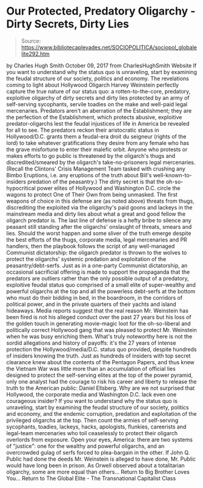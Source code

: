 # Our Protected, Predatory Oligarchy - Dirty Secrets, Dirty Lies

> Source: https://www.bibliotecapleyades.net/SOCIOPOLITICA/sociopol_globalelite292.htm

by Charles Hugh Smith
October 09, 2017 from CharlesHughSmith Website
If you want to understand why the status quo is unraveling, start by examining the feudal structure of our society, politics and economy.
The revelations coming to light about Hollywood Oligarch Harvey Weinstein perfectly capture the true nature of our status quo: a rotten-to-the-core, predatory, exploitive oligarchy of dirty secrets and dirty lies protected by an army of self-serving sycophants, servile toadies on the make and well-paid legal mercenaries.
Predators aren't an aberration of the Establishment; they are the perfection of the Establishment, which protects abusive, exploitive predator-oligarchs lest the feudal injustices of life in America be revealed for all to see.
The predators reckon their aristocratic status in Hollywood/D.C. grants them a feudal-era droit du seigneur (rights of the lord) to take whatever gratifications they desire from any female who has the grave misfortune to enter their malefic orbit.
Anyone who protests or makes efforts to go public is threatened by the oligarch's thugs and discredited/smeared by the oligarch's take-no-prisoners legal mercenaries.
(Recall the Clintons' Crisis Management Team tasked with crushing any Bimbo Eruptions, i.e. any eruptions of the truth about Bill's well-known-to-insiders predation of the peasantry.)
The dirty secret is that the oh-so-hypocritical power elites of Hollywood and Washington D.C. circle the wagons to protect One of Their Own from being unmasked.
The first weapons of choice in this defense are (as noted above) threats from thugs, discrediting the exploited via the oligarchy's paid goons and lackeys in the mainstream media and dirty lies about what a great and good fellow the oligarch predator is.
The last line of defense is a hefty bribe to silence any peasant still standing after the oligarchs' onslaught of threats, smears and lies.
Should the worst happen and some sliver of the truth emerge despite the best efforts of the thugs, corporate media, legal mercenaries and PR handlers, then the playbook follows the script of any well-managed Communist dictatorship:
the oligarch predator is thrown to the wolves to protect the oligarchs' systemic predation and exploitation of the peasantry/debt-serfs.
Just as in a one-party Communist dictatorship, an occasional sacrificial offering is made to support the propaganda that the predators are outliers rather than the only possible output of a predatory, exploitive feudal status quo comprised of a small elite of super-wealthy and powerful oligarchs at the top and all the powerless debt-serfs at the bottom who must do their bidding in bed, in the boardroom, in the corridors of political power, and in the private quarters of their yachts and island hideaways.
Media reports suggest that the real reason Mr. Weinstein has been fired is not his alleged conduct over the past 27 years but his loss of the golden touch in generating movie-magic loot for the oh-so-liberal and politically correct Hollywood gang that was pleased to protect Mr. Weinstein when he was busy enriching them.
What's truly noteworthy here is not the sordid allegations and history of payoffs:
it's the 27 years of intense protection the Hollywood/media/D.C. status quo provided, despite hundreds of insiders knowing the truth.
Just as hundreds of insiders with top secret clearance knew about the contents of the Pentagon Papers, and thus knew the Vietnam War was little more than an accumulation of official lies designed to protect the self-serving elites at the top of the power pyramid, only one analyst had the courage to risk his career and liberty to release the truth to the American public: Daniel Ellsberg.
Why are we not surprised that Hollywood, the corporate media and Washington D.C. lack even one courageous insider?
If you want to understand why the status quo is unraveling, start by examining the feudal structure of our society, politics and economy, and the endemic corruption, predation and exploitation of the privileged oligarchs at the top.
Then count the armies of self-serving sycophants, toadies, lackeys, hacks, apologists, flunkies, careerists and legal-team mercenaries who toil ceaselessly to protect their oligarch overlords from exposure.
Open your eyes, America:
there are two systems of "justice": one for the wealthy and powerful oligarchs, and an overcrowded gulag of serfs forced to plea-bargain in the other.
If John Q. Public had done the deeds Mr. Weinstein is alleged to have done, Mr. Public would have long been in prison.
As Orwell observed about a totalitarian oligarchy,
some are more equal than others...
Return to Big Brother Loves You...
Return to The Global Elite - The Transnational Capitalist Class
